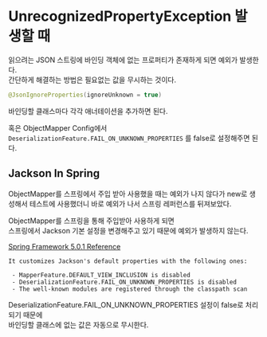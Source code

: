 # UnrecognizedPropertyException 발생할 때
 읽으려는 JSON 스트링에 바인딩 객체에 없는 프로퍼티가 존재하게 되면 예외가 발생한다.   
 간단하게 해결하는 방법은 필요없는 값을 무시하는 것이다.   
 ```java
 @JsonIgnoreProperties(ignoreUnknown = true)
 ```
 바인딩할 클래스마다 각각 애너테이션을 추가하면 된다.   
 
 혹은 ObjectMapper Config에서 ```DeserializationFeature.FAIL_ON_UNKNOWN_PROPERTIES``` 를 false로 설정해주면 된다.
 
 ## Jackson In Spring
 
 ObjectMapper를 스프링에서 주입 받아 사용했을 때는 예외가 나지 않다가 new로 생성해서 테스트에 사용했더니 바로 예외가 나서 스프링 레퍼런스를 뒤져보았다.   
 
 ObjectMapper를 스프링을 통해 주입받아 사용하게 되면   
 스프링에서 Jackson 기본 설정을 변경해주고 있기 때문에 예외가 발생하지 않는다.   
 
 [Spring Framework 5.0.1 Reference](https://docs.spring.io/spring-integration/docs/5.0.1.RELEASE/api/org/springframework/integration/support/json/Jackson2JsonObjectMapper.html)
 
 ```
It customizes Jackson's default properties with the following ones:

  - MapperFeature.DEFAULT_VIEW_INCLUSION is disabled
  - DeserializationFeature.FAIL_ON_UNKNOWN_PROPERTIES is disabled
  - The well-known modules are registered through the classpath scan
 ```
 
 DeserializationFeature.FAIL_ON_UNKNOWN_PROPERTIES 설정이 false로 처리되기 때문에   
 바인딩할 클래스에 없는 값은 자동으로 무시한다.
